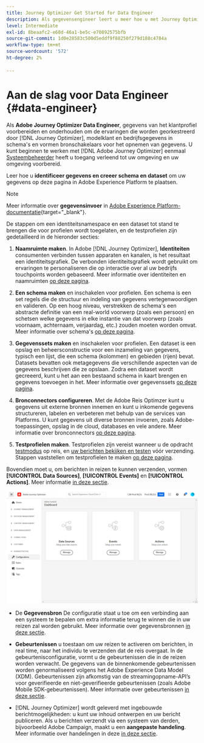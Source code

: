 ```yaml
---
title: Journey Optimizer Get Started for Data Engineer
description: Als gegevensengineer leert u meer hoe u met Journey Optimizer kunt werken
level: Intermediate
exl-id: 8beaafc2-e68d-46a1-be5c-e70892575bfb
source-git-commit: 1d0e28583c500d5eddf9f88250f279d188c4784a
workflow-type: tm+mt
source-wordcount: '572'
ht-degree: 2%

---
```


# Aan de slag voor Data Engineer {#data-engineer}

Als **Adobe Journey Optimizer Data Engineer**, gegevens van het klantprofiel voorbereiden en onderhouden om de ervaringen die worden georkestreerd door [!DNL Journey Optimizer], modelklant en bedrijfsgegevens in schema&#39;s en vormen bronschakelaars voor het opnemen van gegevens. U kunt beginnen te werken met [!DNL Adobe Journey Optimizer] eenmaal [Systeembeheerder](administrator.md) heeft u toegang verleend tot uw omgeving en uw omgeving voorbereid.


Leer hoe u **identificeer gegevens en creeer schema en dataset** om uw gegevens op deze pagina in Adobe Experience Platform te plaatsen.

>[!NOTE]
>
>Meer informatie over **gegevensinvoer** in [Adobe Experience Platform-documentatie](https://experienceleague.adobe.com/docs/experience-platform/ingestion/home.html){target=&quot;_blank&quot;}.

De stappen om een identiteitsnamespace en een dataset tot stand te brengen die voor profielen wordt toegelaten, en de testprofielen zijn gedetailleerd in de hieronder secties:

1. **Naamruimte maken**. In Adobe [!DNL Journey Optimizer], **Identiteiten** consumenten verbinden tussen apparaten en kanalen, is het resultaat een identiteitsgrafiek. De verbonden identiteitsgrafiek wordt gebruikt om ervaringen te personaliseren die op interactie over al uw bedrijfs touchpoints worden gebaseerd.  Meer informatie over identiteiten en naamruimten [op deze pagina](../../segment/get-started-identity.md).

1. **Een schema maken** en inschakelen voor profielen. Een schema is een set regels die de structuur en indeling van gegevens vertegenwoordigen en valideren. Op een hoog niveau, verstrekken de schema&#39;s een abstracte definitie van een real-world voorwerp (zoals een persoon) en schetsen welke gegevens in elke instantie van dat voorwerp (zoals voornaam, achternaam, verjaardag, etc.) zouden moeten worden omvat.  Meer informatie over schema&#39;s [op deze pagina](../get-started-schemas.md).

1. **Gegevenssets maken** en inschakelen voor profielen. Een dataset is een opslag en beheersconstructie voor een inzameling van gegevens, typisch een lijst, die een schema (kolommen) en gebieden (rijen) bevat. Datasets bevatten ook metagegevens die verschillende aspecten van de gegevens beschrijven die ze opslaan. Zodra een dataset wordt gecreeerd, kunt u het aan een bestaand schema in kaart brengen en gegevens toevoegen in het. Meer informatie over gegevenssets [op deze pagina](../get-started-datasets.md).

1. **Bronconnectors configureren**. Met de Adobe Reis Optimzer kunt u gegevens uit externe bronnen innemen en kunt u inkomende gegevens structureren, labelen en verbeteren met behulp van de services van Platforms. U kunt gegevens uit diverse bronnen invoeren, zoals Adobe-toepassingen, opslag in de cloud, databases en vele andere. Meer informatie over bronconnectors [op deze pagina](../get-started-sources.md).

1. **Testprofielen maken**. Testprofielen zijn vereist wanneer u de opdracht [testmodus](../../building-journeys/testing-the-journey.md) op reis, en [uw berichten bekijken en testen](../../design/preview.md) vóór verzending. Stappen vaststellen om testprofielen te maken [op deze pagina](../../segment/creating-test-profiles.md).


Bovendien moet u, om berichten in reizen te kunnen verzenden, vormen **[!UICONTROL Data Sources]**, **[!UICONTROL Events]** en **[!UICONTROL Actions]**. Meer informatie [in deze sectie](../../configuration/about-data-sources-events-actions.md).

![](../assets/admin-menu.png)

* De **Gegevensbron** De configuratie staat u toe om een verbinding aan een systeem te bepalen om extra informatie terug te winnen die in uw reizen zal worden gebruikt. Meer informatie over gegevensbronnen [in deze sectie](../../datasource/about-data-sources.md).

* **Gebeurtenissen** u toestaan om uw reizen te activeren om berichten, in real time, naar het individu te verzenden dat de reis overgaat. In de gebeurtenisconfiguratie, vormt u de gebeurtenissen die in de reizen worden verwacht. De gegevens van de binnenkomende gebeurtenissen worden genormaliseerd volgens het Adobe Experience Data Model (XDM). Gebeurtenissen zijn afkomstig van de streamingopname-API’s voor geverifieerde en niet-geverifieerde gebeurtenissen (zoals Adobe Mobile SDK-gebeurtenissen). Meer informatie over gebeurtenissen [in deze sectie](../../event/about-events.md).

* [!DNL Journey Optimizer] wordt geleverd met ingebouwde berichtmogelijkheden: u kunt uw inhoud ontwerpen en uw bericht publiceren. Als u berichten verzendt via een systeem van derden, bijvoorbeeld Adobe Campaign, maakt u een **aangepaste handeling**. Meer informatie over handelingen in deze [in deze sectie](../../action/action.md).
